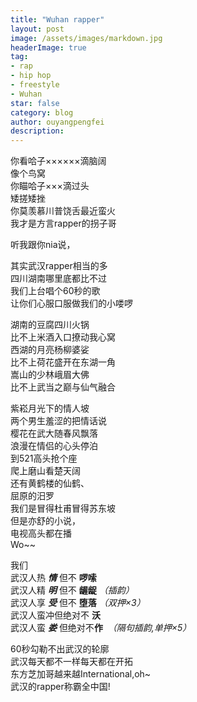 ```yaml
---
title: "Wuhan rapper"
layout: post
image: /assets/images/markdown.jpg
headerImage: true
tag:
- rap
- hip hop
- freestyle
- Wuhan
star: false
category: blog
author: ouyangpengfei
description: 
---
```


你看哈子××××××滴脑阔  
像个鸟窝  
你瞄哈子×××滴过头  
矮搓矮挫  
你莫羡慕川普饶舌最近蛮火  
我才是方言rapper的拐子哥

听我跟你nia说，

其实武汉rapper相当的多  
四川湖南哪里底都比不过  
我们上台唱个60秒的歌  
让你们心服口服做我们的小喽啰

湖南的豆腐四川火锅  
比不上米酒入口撩动我心窝  
西湖的月亮杨柳婆娑  
比不上荷花盛开在东湖一角  
嵩山的少林峨眉大佛  
比不上武当之巅与仙气融合

紫崧月光下的情人坡  
两个男生羞涩的把情话说  
樱花在武大随春风飘落  
浪漫在情侣的心头停泊  
到521高头抢个座  
爬上磨山看楚天阔  
还有黄鹤楼的仙鹤、  
屈原的汨罗  
我们是冒得杜甫冒得苏东坡  
但是亦舒的小说，  
电视高头都在播  
Wo~~  

我们  
武汉人热 **_情_** 但不 **啰嗦**  
武汉人精 **_明_** 但不 **龌龊** _（插韵）_  
武汉人享 **_受_** 但不 **堕落** _（双押×3）_  
武汉人蛮冲但绝对不 **沃**  
武汉人蛮 **_娄_** 但绝对不**作**  _（隔句插韵,单押×5）_

60秒勾勒不出武汉的轮廓  
武汉每天都不一样每天都在开拓  
东方芝加哥越来越International,oh~  
武汉的rapper称霸全中国!  
